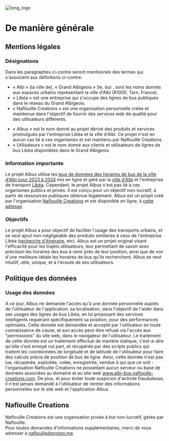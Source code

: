 
![long_logo](https://github.com/W0lfan/Albus/assets/69418024/1cc7a018-33f2-40d8-9bb8-529231228d4a)
# De manière générale
## Mentions légales
### Désignations
Dans les paragraphes ci-contre seront mentionnés des termes qui s'associent aux définitions ci-contre:
* « Albi » (la ville de), « Grand Albigeois » (le, du) , sont les noms donnés aux espaces urbains représentant la ville d'Albi (81000, Tarn, France).
* « Libéa » est une entreprise qui s'occupe des lignes de bus publiques dans le réseau du Grand Albigeois. 
* « Naflouille Creations » est une organisation personnelle créée et maintenue dans l'objectif de fournir des services web de qualité pour des utilisateurs différents. 
- « Albus » est le nom donné au projet dérivé des produits et services promulgués par l'entreprise Libéa et la ville d'Albi. Ce projet n'est en aucun cas lié à ces organismes et est maintenu par Naflouille Creations.
- « Utilisateurs » est le nom donné aux clients et utilisateurs de lignes de bus Libéa disponibles dans le Grand Albigeois. 

### Information importante
Le projet Albus utilise les [jeux de données des horaires de bus de la ville d'Albi pour 2023 à 2024](https://opendata.mairie-albi.fr/dataset/horaire-de-bus-albi) mis en ligne et géré par la [ville d'Albi](https://www.mairie-albi.fr/fr) et l'entreprise de transport [Libéa](https://www.libea-mobilites.fr/se-deplacer/en-bus/les-horaires-des-lignes). Cependant, le projet Albus n'est pas lié à ces organismes publics et privés. Il est conçu pour un objectif non-lucratif, à partir de ressources publiques obtenue légalement. 
Albus est un projet créé par l'organisation [Naflouille Creations](naflouille-creations.com) et est disponible en ligne, à [cette adresse](www.albi-bus.naflouille-creations.com).

### Objectifs
Le projet Albus a pour objectif de faciliter l'usage des transports urbains, et se veut ajout non-négligeable des produits similaires à ceux de l'entreprise Libéa ([recherche d'itinéraire](https://www.libea-mobilites.fr/), etc).
Albus est un projet original visant l'efficacité pour les trajets utilisateurs, leur permettant de savoir avec précision les horaires des bus à venir près de leur position, ainsi que de voir d'une meilleure idéale les horaires de bus qu'ils recherchent. 
Albus se veut intuitif, utile, unique, et à l'écoute de ses utilisateurs.


## Politique des données
### Usage des données
A ce jour, Albus ne demande l'accès qu'à une donnée personnelle auprès de l'utilisateur de l'application: sa localisation, dans l'objectif de l'aider dans ses usages des lignes de bus Libéa, en lui proposant des services intelligents requérant spécifiquement sa position, pour des performances optimales. Cette donnée est demandée et accepté par l'utilisateur en toute connaissance de cause, et son accès peut-être refusé via l'accès aux "permissions" du site web, dans le navigateur de l'utilisateur. 
Le traitement de cette donnée est un traitement effectué de manière statique, c'est-à-dire qu'elle n'est envoyé nul part, et récupérée par des scripts publics qui traitent les coordonnées de longitude et de latitude de l'utilisateur pour faire des calculs précis de position de bus de ligne. 
Ainsi, cette donnée n'est pas lue, récupérée, exploitée, volée, enregistrée, vendue à qui que ce soit - l'organisation Naflouille Creations ne possédant aucun serveur ou base de données associées au domaine et au site web www.albi-bus.naflouille-creations.com. 
De plus, et pour éviter toute suspicion d'activité frauduleuse, il n'est jamais demandé à l'utilisateur de rentrer des informations personnelles sur le site web et l'application Albus.

## Naflouille Creations
Naflouille Creations est une organisation privée à but non-lucratif, gérée par Naflouille.   
Pour toutes demandes d'informations supplémentaires, merci de vous adresser à naflouille@proton.me.  






